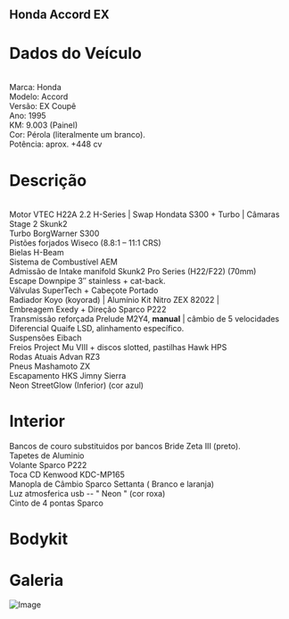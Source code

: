 ## Honda Accord EX 
<h1>Dados do Veículo</h1>
<br>
Marca: Honda
<br>
Modelo: Accord
<br>
Versão: EX Coupê
<br>
Ano: 1995
<br>
KM: 9.003 (Painel)
<br>
Cor: Pérola (literalmente um branco).
<br>
Potência: aprox. +448 cv



<h1>Descrição</h1>
<br>
Motor VTEC H22A 2.2 H-Series | Swap Hondata S300 + Turbo | Câmaras Stage 2 Skunk2
<br>
Turbo BorgWarner S300
<br>
Pistões forjados Wiseco (8.8:1 – 11:1 CRS)
<br>
Bielas H-Beam
<br>
Sistema de Combustível AEM
<br>
Admissão de Intake manifold Skunk2 Pro Series (H22/F22) (70mm)
<br>
Escape Downpipe 3″ stainless + cat-back.
<br>
Válvulas SuperTech + Cabeçote Portado
<br>
Radiador Koyo (koyorad) | Alumínio
Kit Nitro ZEX 82022 | 
<br>
Embreagem Exedy + Direção Sparco P222
<br>
Transmissão reforçada Prelude M2Y4, <b>manual</b> | câmbio de 5 velocidades
<br>
Diferencial Quaife LSD, alinhamento específico.
<br>
Suspensões Eibach
<br>
Freios Project Mu VIII + discos slotted, pastilhas Hawk HPS 
<br>
Rodas Atuais Advan RZ3
<br>
Pneus Mashamoto ZX
<br>
Escapamento HKS Jimny Sierra
<br>
Neon  StreetGlow (Inferior) (cor azul)
<br>


<h1>Interior</h1>
Bancos de couro substituidos por bancos Bride Zeta III (preto).
<br>
Tapetes de Aluminio
<br>
Volante Sparco P222
<br>
Toca CD Kenwood KDC-MP165
<br>
Manopla de Câmbio Sparco Settanta ( Branco e laranja)
<br>
Luz atmosferica usb -- " Neon " (cor roxa)
<br>
Cinto de 4 pontas Sparco
<h1>Bodykit</h1>

<h1>Galeria</h1>

![Image](https://github.com/user-attachments/assets/289a9617-4839-41ba-8271-a765c8c130d8)
